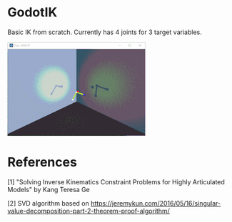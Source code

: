 # GodotIK

Basic IK from scratch. Currently has 4 joints for 3 target variables.

![](screenshots/screencapture.gif)

# References

[1] "Solving Inverse Kinematics Constraint Problems for Highly Articulated Models" by Kang Teresa Ge

[2] SVD algorithm based on https://jeremykun.com/2016/05/16/singular-value-decomposition-part-2-theorem-proof-algorithm/
